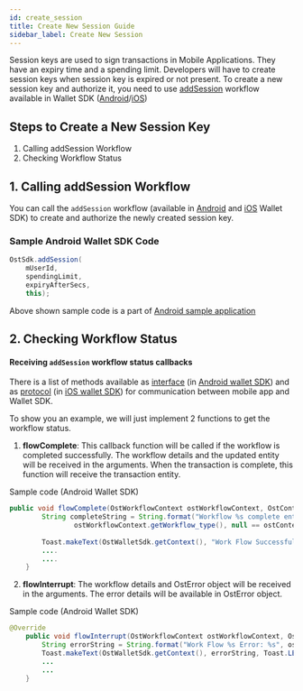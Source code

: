 ```yaml
---
id: create_session
title: Create New Session Guide
sidebar_label: Create New Session
---
```


Session keys are used to sign transactions in Mobile Applications. They have an expiry time and a spending limit. Developers will have to create session keys when session key is expired or not present. To create a new session key and authorize it, you need to use [addSession](/platform/sdkreferences/wallet_sdk/android/latest/methods/#4-addsession) workflow available in Wallet SDK ([Android](/platform/sdkwallet_sdk_setup/android/)/[iOS](/platform/sdkwallet_sdk_setup/iOS/)) 




## Steps to Create a New Session Key

1. Calling addSession Workflow
2. Checking Workflow Status


## 1. Calling addSession Workflow

You can call the `addSession` workflow (available in [Android](/platform/sdkwallet_sdk_setup/android/) and [iOS](/platform/sdkwallet_sdk_setup/iOS/) Wallet SDK) to create and authorize the newly created session key.


### Sample Android Wallet SDK Code
```java
OstSdk.addSession(
    mUserId, 
    spendingLimit, 
    expiryAfterSecs, 
    this);
```

Above shown sample code is a part of [Android sample application](https://github.com/ostdotcom/ost-wallet-sdk-android/blob/a719237a461d938c57ed93abce649ba35b284836/app/src/main/java/ost/com/sampleostsdkapplication/fragments/CreateSessionFragment.java#L75)


## 2. Checking Workflow Status


#### Receiving `addSession` workflow status callbacks
There is a list of methods available as [interface](/platform/sdkreferences/wallet_sdk/android/latest/interfaces/) (in [Android wallet SDK](/platform/sdkwallet_sdk_setup/android/)) and as [protocol](/platform/sdkreferences/wallet_sdk/iOS/latest/protocols/) (in [iOS wallet SDK](/platform/sdkwallet_sdk_setup/iOS/)) for communication between mobile app and Wallet SDK. 


To show you an example, we will just implement 2 functions to get the workflow status.


1. **flowComplete**:  This callback function will be called if the workflow is completed successfully. The workflow details and the updated entity will be received in the arguments. When the transaction is complete, this function will receive the transaction entity.

Sample code (Android Wallet SDK)
```java
public void flowComplete(OstWorkflowContext ostWorkflowContext, OstContextEntity ostContextEntity) {
        String completeString = String.format("Workflow %s complete entity %s ",
                ostWorkflowContext.getWorkflow_type(), null == ostContextEntity ? "null": ostContextEntity.getEntityType());
 
        Toast.makeText(OstWalletSdk.getContext(), "Work Flow Successful", Toast.LENGTH_SHORT).show();
        ....
        ....
    }
```

2. **flowInterrupt**:  The workflow details and OstError object will be received in the arguments. The error details will be available in OstError object. 

Sample code (Android Wallet SDK)
```java
@Override
    public void flowInterrupt(OstWorkflowContext ostWorkflowContext, OstError ostError) {
        String errorString = String.format("Work Flow %s Error: %s", ostWorkflowContext.getWorkflow_type(), ostError.getMessage());
        Toast.makeText(OstWalletSdk.getContext(), errorString, Toast.LENGTH_SHORT).show();
        ...
        ...
    }
```
